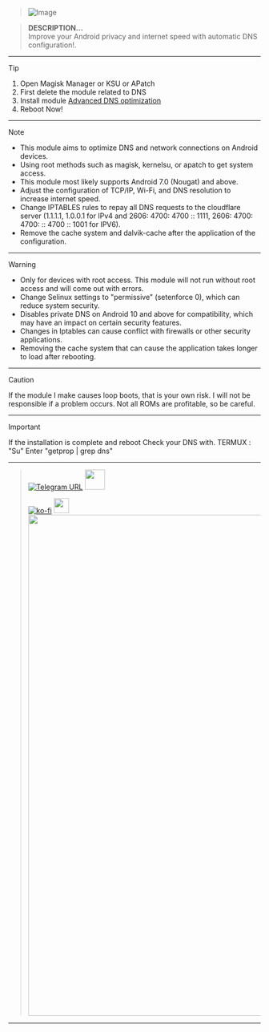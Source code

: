 > ![Image](https://github.com/user-attachments/assets/7a1b9891-259d-4fbc-8bbe-b56b13934909)

> **DESCRIPTION...**    
> Improve your Android privacy and internet speed with automatic DNS configuration!.
<hr/>

> [!TIP]
> 1. Open Magisk Manager or KSU or APatch
> 2. First delete the module related to DNS
> 3. Install module [Advanced DNS optimization](https://www.effectiveratecpm.com/xu1d08g9?key=911bf90716e689ca30a9aa687533a0a4)
> 4. Reboot Now!
<hr/>

> [!NOTE]
> - This module aims to optimize DNS and network connections on Android devices.
> - Using root methods such as magisk, kernelsu, or apatch to get system access.
> - This module most likely supports Android 7.0 (Nougat) and above.
> - Adjust the configuration of TCP/IP, Wi-Fi, and DNS resolution to increase internet speed.
> - Change IPTABLES rules to repay all DNS requests to the cloudflare server (1.1.1.1, 1.0.0.1 for IPv4 and 2606: 4700: 4700 :: 1111, 2606: 4700: 4700: :: 4700 :: 1001 for IPV6).
> - Remove the cache system and dalvik-cache after the application of the configuration.
<hr/>

> [!WARNING]
> - Only for devices with root access. This module will not run without root access and will come out with errors.
> - Change Selinux settings to "permissive" (setenforce 0), which can reduce system security.
> - Disables private DNS on Android 10 and above for compatibility, which may have an impact on certain security features.
> - Changes in Iptables can cause conflict with firewalls or other security applications.
> - Removing the cache system that can cause the application takes longer to load after rebooting.
<hr/>

> [!CAUTION]
> If the module I make causes loop boots, that is your own risk. I will not be responsible if a problem occurs. Not all ROMs are profitable, so be careful.
<hr/>

> [!IMPORTANT]
> If the installation is complete and reboot
Check your DNS with.
> TERMUX : "Su" Enter "getprop | grep dns"
<hr/>

> [![Telegram URL](https://img.shields.io/badge/Telegram-Join-2CA5E?style=social&logo=telegram)](https://t.me/modulkuntul)
> <img src="https://github.com/Anmol-Baranwal/Cool-GIFs-For-GitHub/assets/74038190/34376b0e-4ae2-4278-9d3d-82e8016a87d6" width="40">&nbsp;
>   
> [![ko-fi](https://www.ko-fi.com/img/githubbutton_sm.svg)](https://ko-fi.com/illumi666)
> <img src="https://raw.githubusercontent.com/innng/innng/master/assets/kyubey.gif" height="30" />
> <img src="https://user-images.githubusercontent.com/74038190/212284100-561aa473-3905-4a80-b561-0d28506553ee.gif" width="1000">
<hr/>
